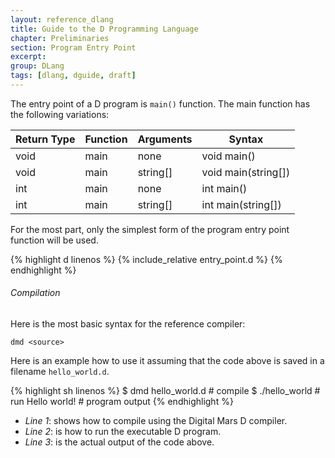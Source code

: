 ```yaml
---
layout: reference_dlang
title: Guide to the D Programming Language
chapter: Preliminaries
section: Program Entry Point
excerpt: 
group: DLang
tags: [dlang, dguide, draft]
---
```


The entry point of a D program is `main()` function.
The main function has the following variations:

| Return Type | Function | Arguments | Syntax |
|-------------|----------|-----------|--------|
| void        | main     | none      | void main() |
| void        | main     | string[]  | void main(string[]) |
| int         | main     | none      | int main() |
| int         | main     | string[]  | int main(string[]) |

For the most part, only the simplest form of the program entry point function will be used.

{% highlight d linenos %}
{% include_relative entry_point.d %}
{% endhighlight %}

###### Compilation

Here is the most basic syntax for the reference compiler:

    dmd <source>

Here is an example how to use it assuming that the code above is saved in a filename `hello_world.d`.

{% highlight sh linenos %}
$ dmd hello_world.d             # compile
$ ./hello_world                 # run
Hello world!                    # program output
{% endhighlight %}

* _Line 1_: shows how to compile using the Digital Mars D compiler.
* _Line 2_: is how to run the executable D program.
* _Line 3_: is the actual output of the code above.
